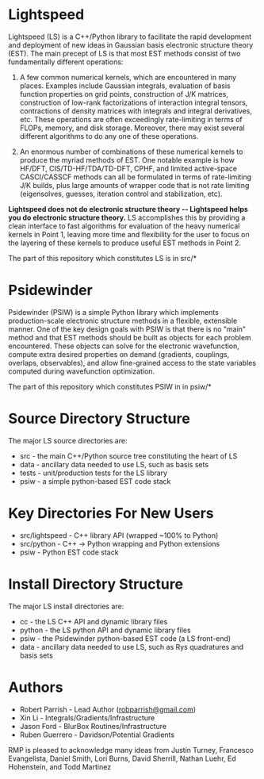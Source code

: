 # Lightspeed

Lightspeed (LS) is a C++/Python library to facilitate the rapid development and
deployment of new ideas in Gaussian basis electronic structure theory (EST).
The main precept of LS is that most EST methods consist of two fundamentally
different operations:

1. A few common numerical kernels, which are encountered in many places.
Examples include Gaussian integrals, evaluation of basis function properties on
grid points, construction of J/K matrices, construction of low-rank
factorizations of interaction integral tensors, contractions of density
matrices with integrals and integral derivatives, etc. These operations are
often exceedingly rate-limiting in terms of FLOPs, memory, and disk storage.
Moreover, there may exist several different algorithms to do any one of these
operations.

2. An enormous number of combinations of these numerical kernels to produce the
myriad methods of EST. One notable example is how HF/DFT, CIS/TD-HF/TDA/TD-DFT,
CPHF, and limited active-space CASCI/CASSCF methods can all be formulated in
terms of rate-limiting J/K builds, plus large amounts of wrapper code that is
not rate limiting (eigensolves, guesses, iteration control and stabilization,
etc).

**Lightspeed does not do electronic structure theory -- Lightspeed helps you
do electronic structure theory.** LS accomplishes this by providing a clean
interface to fast algorithms for evaluation of the heavy numerical kernels in
Point 1, leaving more time and flexibility for the user to focus on the
layering of these kernels to produce useful EST methods in Point 2.

The part of this repository which constitutes LS is in src/*

# Psidewinder

Psidewinder (PSIW) is a simple Python library which implements production-scale
electronic structure methods in a flexible, extensible manner. One of the key
design goals with PSIW is that there is no "main" method and that EST methods
should be built as objects for each problem encountered. These objects can
solve for the electronic wavefunction, compute extra desired properties on
demand (gradients, couplings, overlaps, observables), and allow fine-grained
access to the state variables computed during wavefunction optimization. 

The part of this repository which constitutes PSIW in in psiw/*

# Source Directory Structure

The major LS source directories are:

* src - the main C++/Python source tree constituting the heart of LS
* data - ancillary data needed to use LS, such as basis sets
* tests - unit/production tests for the LS library
* psiw - a simple python-based EST code stack

# Key Directories For New Users

* src/lightspeed - C++ library API (wrapped ~100% to Python)
* src/python - C++ -> Python wrapping and Python extensions
* psiw - Python EST code stack

# Install Directory Structure

The major LS install directories are:

* cc - the LS C++ API and dynamic library files
* python - the LS python API and dynamic library files
* psiw - the Psidewinder python-based EST code (a LS front-end)
* data - ancillary data needed to use LS, such as Rys quadratures and basis sets

# Authors

* Robert Parrish - Lead Author (robparrish@gmail.com)
* Xin Li - Integrals/Gradients/Infrastructure
* Jason Ford - BlurBox Routines/Infrastructure
* Ruben Guerrero - Davidson/Potential Gradients

RMP is pleased to acknowledge many ideas from Justin Turney, Francesco
Evangelista, Daniel Smith, Lori Burns, David Sherrill, Nathan Luehr, Ed
Hohenstein, and Todd Martinez
